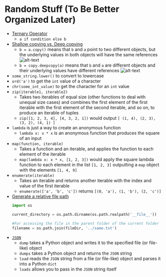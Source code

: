 # Random Stuff (To Be Better Organized Later)

* [Ternary Operator](https://stackoverflow.com/a/394814/5225575)
  * `a if condition else b`
* [Shallow copying vs. Deep copying](https://stackoverflow.com/a/3975388/5225575)
  * `b = a.copy()` means that `b` and `a` point to two different objects, but
    the underlying values in both objects will have the same references
    ![alt-text](https://i.stack.imgur.com/Vtk4m.png)
  * `b = copy.deepcopy(a)` means that `b` and `a` are different objects and their
    underlying values have different references
    ![alt-text](https://i.stack.imgur.com/BO4qO.png)
* `some_string.lower()` to convert to lowercase
* `ord('a')` to get the `int` value of a character
* `chr(some_int_value)` to get the character for an `int` value
* `zip(iterable1, iterable2)`
  * Takes two iterables of equal size (other functions to deal with unequal size
    cases) and combines the first element of the first iterable with the first
    element of the second iterable, and so on, to produce an iterable of tuples
  * `zip([1, 2, 3, 4], [4, 3, 2, 1])` would output `[ (1, 4), (2, 3), (3, 2), (4, 1) ]`
* `lambda` is just a way to create an anonymous function
  * `lambda x: x * x` is an anonymous function that produces the square of an input
* `map(function, iterable)`
  * Takes a function and an iterable, and applies the function to each element
    of the iterable
  * `map(lambda x: x * x, [1, 2, 3])` would apply the square lambda function to
    each element in the list `[1, 2, 3]` outputting a `map` object with the
    elements `[1, 4, 9]`
* `enumerate(iterable)`
  * Takes an iterable and returns another iterable with the index and value of
    the first iterable
  * `enumerate(['a', 'b', 'c'])` returns `[(0, 'a'), (1, 'b'), (2, 'c')]`
* [Generate a relative file path](https://stackoverflow.com/a/32973383/5225575)
  ```python
  import os

  current_directory = os.path.dirname(os.path.realpath('__file__'))

  #For accessing the file in the parent folder of the current folder
  filename = os.path.join(fileDir, '../same.txt')
  ```
* [`JSON`](http://stackabuse.com/reading-and-writing-json-to-a-file-in-python/)
  * `dump` takes a Python object and writes it to the specified file (or file-like) object
  * `dumps` takes a Python object and returns the `JSON` string
  * `load` reads the `JSON` string from a file (or file-like) object and parses it into a Python `dict`
  * `loads` allows you to pass in the `JSON` string itself
